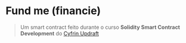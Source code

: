 
# Fund me (financie)

> Um smart contract feito durante o curso **Solidity Smart Contract Development** do [Cyfrin Updraft](https://updraft.cyfrin.io/courses/solidity) 




